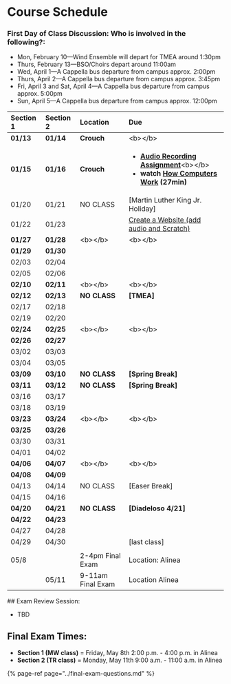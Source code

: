 # Course Schedule

### First Day of Class Discussion: Who is involved in the following?:

* Mon, February 10—Wind Ensemble will depart for TMEA around 1:30pm
* Thurs, February 13—BSO/Choirs depart around 11:00am
* Wed, April 1—A Cappella bus departure from campus approx. 2:00pm
* Thurs, April 2—A Cappella bus departure from campus approx. 3:45pm
* Fri, April 3 and Sat, April 4—A Cappella bus departure from campus approx. 5:00pm
* Sun, April 5—A Cappella bus departure from campus approx. 12:00pm

<table>
  <thead>
    <tr>
      <th style="text-align:left">Section 1</th>
      <th style="text-align:left">Section 2</th>
      <th style="text-align:left">Location</th>
      <th style="text-align:left">Due</th>
    </tr>
  </thead>
  <tbody>
    <tr>
      <td style="text-align:left"><b>01/13</b>
      </td>
      <td style="text-align:left"><b>01/14</b>
      </td>
      <td style="text-align:left"><b>Crouch</b>
      </td>
      <td style="text-align:left">&lt;b&gt;&lt;/b&gt;</td>
    </tr>
    <tr>
      <td style="text-align:left"><b>01/15</b>
      </td>
      <td style="text-align:left"><b>01/16</b>
      </td>
      <td style="text-align:left"><b>Crouch</b>
      </td>
      <td style="text-align:left">
        <ul>
          <li><a href="../unit-2-music/audio-recording/audio-recording-assignment.md"><b>Audio Recording Assignment</b></a>&lt;b&gt;&lt;/b&gt;</li>
          <li><b>watch </b><a href="https://www.youtube.com/playlist?list=PLzdnOPI1iJNcsRwJhvksEo1tJqjIqWbN-"><b>How Computers Work</b></a><b> (27min)</b>
          </li>
        </ul>
      </td>
    </tr>
    <tr>
      <td style="text-align:left">01/20</td>
      <td style="text-align:left">01/21</td>
      <td style="text-align:left">NO CLASS</td>
      <td style="text-align:left">[Martin Luther King Jr. Holiday]</td>
    </tr>
    <tr>
      <td style="text-align:left">01/22</td>
      <td style="text-align:left">01/23</td>
      <td style="text-align:left"></td>
      <td style="text-align:left"><a href="../unit-1-computers/computer-networks/create-a-website.md">Create a Website (add audio and Scratch)</a>
      </td>
    </tr>
    <tr>
      <td style="text-align:left"><b>01/27</b>
      </td>
      <td style="text-align:left"><b>01/28</b>
      </td>
      <td style="text-align:left">&lt;b&gt;&lt;/b&gt;</td>
      <td style="text-align:left">&lt;b&gt;&lt;/b&gt;</td>
    </tr>
    <tr>
      <td style="text-align:left"><b>01/29</b>
      </td>
      <td style="text-align:left"><b>01/30</b>
      </td>
      <td style="text-align:left"></td>
      <td style="text-align:left"></td>
    </tr>
    <tr>
      <td style="text-align:left">02/03</td>
      <td style="text-align:left">02/04</td>
      <td style="text-align:left"></td>
      <td style="text-align:left"></td>
    </tr>
    <tr>
      <td style="text-align:left">02/05</td>
      <td style="text-align:left">02/06</td>
      <td style="text-align:left"></td>
      <td style="text-align:left"></td>
    </tr>
    <tr>
      <td style="text-align:left"><b>02/10</b>
      </td>
      <td style="text-align:left"><b>02/11</b>
      </td>
      <td style="text-align:left">&lt;b&gt;&lt;/b&gt;</td>
      <td style="text-align:left">&lt;b&gt;&lt;/b&gt;</td>
    </tr>
    <tr>
      <td style="text-align:left"><b>02/12</b>
      </td>
      <td style="text-align:left"><b>02/13</b>
      </td>
      <td style="text-align:left"><b>NO CLASS</b>
      </td>
      <td style="text-align:left"><b>[TMEA]</b>
      </td>
    </tr>
    <tr>
      <td style="text-align:left">02/17</td>
      <td style="text-align:left">02/18</td>
      <td style="text-align:left"></td>
      <td style="text-align:left"></td>
    </tr>
    <tr>
      <td style="text-align:left">02/19</td>
      <td style="text-align:left">02/20</td>
      <td style="text-align:left"></td>
      <td style="text-align:left"></td>
    </tr>
    <tr>
      <td style="text-align:left"><b>02/24</b>
      </td>
      <td style="text-align:left"><b>02/25</b>
      </td>
      <td style="text-align:left">&lt;b&gt;&lt;/b&gt;</td>
      <td style="text-align:left">&lt;b&gt;&lt;/b&gt;</td>
    </tr>
    <tr>
      <td style="text-align:left"><b>02/26</b>
      </td>
      <td style="text-align:left"><b>02/27</b>
      </td>
      <td style="text-align:left"></td>
      <td style="text-align:left"></td>
    </tr>
    <tr>
      <td style="text-align:left">03/02</td>
      <td style="text-align:left">03/03</td>
      <td style="text-align:left"></td>
      <td style="text-align:left"></td>
    </tr>
    <tr>
      <td style="text-align:left">03/04</td>
      <td style="text-align:left">03/05</td>
      <td style="text-align:left"></td>
      <td style="text-align:left"></td>
    </tr>
    <tr>
      <td style="text-align:left"><b>03/09</b>
      </td>
      <td style="text-align:left"><b>03/10</b>
      </td>
      <td style="text-align:left"><b>NO CLASS</b>
      </td>
      <td style="text-align:left"><b>[Spring Break]</b>
      </td>
    </tr>
    <tr>
      <td style="text-align:left"><b>03/11</b>
      </td>
      <td style="text-align:left"><b>03/12</b>
      </td>
      <td style="text-align:left"><b>NO CLASS</b>
      </td>
      <td style="text-align:left"><b>[Spring Break]</b>
      </td>
    </tr>
    <tr>
      <td style="text-align:left">03/16</td>
      <td style="text-align:left">03/17</td>
      <td style="text-align:left"></td>
      <td style="text-align:left"></td>
    </tr>
    <tr>
      <td style="text-align:left">03/18</td>
      <td style="text-align:left">03/19</td>
      <td style="text-align:left"></td>
      <td style="text-align:left"></td>
    </tr>
    <tr>
      <td style="text-align:left"><b>03/23</b>
      </td>
      <td style="text-align:left"><b>03/24</b>
      </td>
      <td style="text-align:left">&lt;b&gt;&lt;/b&gt;</td>
      <td style="text-align:left">&lt;b&gt;&lt;/b&gt;</td>
    </tr>
    <tr>
      <td style="text-align:left"><b>03/25</b>
      </td>
      <td style="text-align:left"><b>03/26</b>
      </td>
      <td style="text-align:left"></td>
      <td style="text-align:left"></td>
    </tr>
    <tr>
      <td style="text-align:left">03/30</td>
      <td style="text-align:left">03/31</td>
      <td style="text-align:left"></td>
      <td style="text-align:left"></td>
    </tr>
    <tr>
      <td style="text-align:left">04/01</td>
      <td style="text-align:left">04/02</td>
      <td style="text-align:left"></td>
      <td style="text-align:left"></td>
    </tr>
    <tr>
      <td style="text-align:left"><b>04/06</b>
      </td>
      <td style="text-align:left"><b>04/07</b>
      </td>
      <td style="text-align:left">&lt;b&gt;&lt;/b&gt;</td>
      <td style="text-align:left">&lt;b&gt;&lt;/b&gt;</td>
    </tr>
    <tr>
      <td style="text-align:left"><b>04/08</b>
      </td>
      <td style="text-align:left"><b>04/09</b>
      </td>
      <td style="text-align:left"></td>
      <td style="text-align:left"></td>
    </tr>
    <tr>
      <td style="text-align:left">04/13</td>
      <td style="text-align:left">04/14</td>
      <td style="text-align:left">NO CLASS</td>
      <td style="text-align:left">[Easer Break]</td>
    </tr>
    <tr>
      <td style="text-align:left">04/15</td>
      <td style="text-align:left">04/16</td>
      <td style="text-align:left"></td>
      <td style="text-align:left"></td>
    </tr>
    <tr>
      <td style="text-align:left"><b>04/20</b>
      </td>
      <td style="text-align:left"><b>04/21</b>
      </td>
      <td style="text-align:left"><b>NO CLASS</b>
      </td>
      <td style="text-align:left"><b>[Diadeloso 4/21]</b>
      </td>
    </tr>
    <tr>
      <td style="text-align:left"><b>04/22</b>
      </td>
      <td style="text-align:left"><b>04/23</b>
      </td>
      <td style="text-align:left"></td>
      <td style="text-align:left"></td>
    </tr>
    <tr>
      <td style="text-align:left">04/27</td>
      <td style="text-align:left">04/28</td>
      <td style="text-align:left"></td>
      <td style="text-align:left"></td>
    </tr>
    <tr>
      <td style="text-align:left">04/29</td>
      <td style="text-align:left">04/30</td>
      <td style="text-align:left"></td>
      <td style="text-align:left">[last class]</td>
    </tr>
    <tr>
      <td style="text-align:left"></td>
      <td style="text-align:left"></td>
      <td style="text-align:left"></td>
      <td style="text-align:left"></td>
    </tr>
    <tr>
      <td style="text-align:left">05/8</td>
      <td style="text-align:left"></td>
      <td style="text-align:left">2-4pm Final Exam</td>
      <td style="text-align:left">Location: Alinea</td>
    </tr>
    <tr>
      <td style="text-align:left"></td>
      <td style="text-align:left">05/11</td>
      <td style="text-align:left">9-11am Final Exam</td>
      <td style="text-align:left">Location Alinea</td>
    </tr>
  </tbody>
</table>## Exam Review Session:

* TBD

## **Final Exam Times:**

* **Section 1 \(MW class\)** = Friday, May 8th 2:00 p.m. - 4:00 p.m. in Alinea
* **Section 2 \(TR class\)** = Monday, May 11th 9:00 a.m. - 11:00 a.m. in Alinea

{% page-ref page="../final-exam-questions.md" %}



